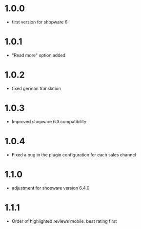 # 1.0.0
- first version for shopware 6

# 1.0.1
- "Read more" option added

# 1.0.2
- fixed german translation

# 1.0.3
- Improved shopware 6.3 compatibility

# 1.0.4
- Fixed a bug in the plugin configuration for each sales channel

# 1.1.0
- adjustment for shopware version 6.4.0

# 1.1.1
- Order of highlighted reviews mobile: best rating first